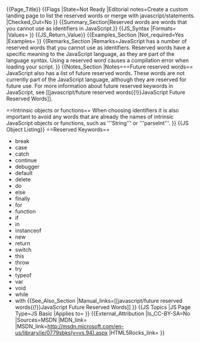 {{Page_Title}}
{{Flags
|State=Not Ready
|Editorial notes=Create a custom landing page to list the reserved words or merge with javascript/statements.
|Checked_Out=No
}}
{{Summary_Section|Reserved words are words that you cannot use as identifiers in JavaScript.}}
{{JS_Syntax
|Formats=
|Values=
}}
{{JS_Return_Value}}
{{Examples_Section
|Not_required=Yes
|Examples=
}}
{{Remarks_Section
|Remarks=JavaScript has a number of reserved words that you cannot use as identifiers. Reserved words have a specific meaning to the JavaScript language, as they are part of the language syntax. Using a reserved word causes a compilation error when loading your script.
}}
{{Notes_Section
|Notes===Future reserved words==
JavaScript also has a list of future reserved words. These words are not currently part of the JavaScript language, although they are reserved for future use. For more information about future reserved keywords in JavaScript, see [[javascript/future reserved words{{!}}JavaScript Future Reserved Words]].

==Intrinsic objects or functions== 
When choosing identifiers it is also important to avoid any words that are already the names of intrinsic JavaScript objects or functions, such as '''String''' or '''parseInt'''.
}}
{{JS Object Listing}}
==Reserved Keywords==
* break
* case
* catch
* continue
* debugger
* default
* delete
* do
* else
* finally
* for
* function
* if
* in
* instanceof
* new
* return
* switch
* this
* throw
* try
* typeof
* var
* void
* while
* with
{{See_Also_Section
|Manual_links=[[javascript/future reserved words{{!}}JavaScript Future Reserved Words]]
}}
{{JS Topics
|JS Page Type=JS Basic
|Applies to=
}}
{{External_Attribution
|Is_CC-BY-SA=No
|Sources=MSDN
|MDN_link=
|MSDN_link=http://msdn.microsoft.com/en-us/library/ie/0779sbks(v=vs.94).aspx
|HTML5Rocks_link=
}}